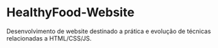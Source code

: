 # HealthyFood-Website
Desenvolvimento de website destinado a prática e evolução de técnicas relacionadas a HTML/CSS/JS.
